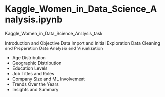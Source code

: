 # Kaggle_Women_in_Data_Science_Analysis.ipynb
Kaggle_Women_in_Data_Science_Analysis_task

Introduction and Objective
Data Import and Initial Exploration
Data Cleaning and Preparation
Data Analysis and Visualization
- Age Distribution
- Geographic Distribution
- Education Levels
- Job Titles and Roles
- Company Size and ML Involvement
- Trends Over the Years
- Insights and Summary
